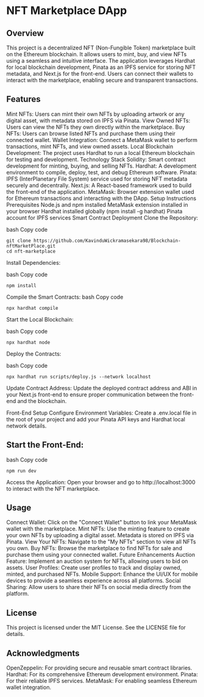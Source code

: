 # NFT Marketplace DApp
## Overview
This project is a decentralized NFT (Non-Fungible Token) marketplace built on the Ethereum blockchain. It allows users to mint, buy, and view NFTs using a seamless and intuitive interface. The application leverages Hardhat for local blockchain development, Pinata as an IPFS service for storing NFT metadata, and Next.js for the front-end. Users can connect their wallets to interact with the marketplace, enabling secure and transparent transactions.

## Features
Mint NFTs: Users can mint their own NFTs by uploading artwork or any digital asset, with metadata stored on IPFS via Pinata.
View Owned NFTs: Users can view the NFTs they own directly within the marketplace.
Buy NFTs: Users can browse listed NFTs and purchase them using their connected wallet.
Wallet Integration: Connect a MetaMask wallet to perform transactions, mint NFTs, and view owned assets.
Local Blockchain Development: The project uses Hardhat to run a local Ethereum blockchain for testing and development.
Technology Stack
Solidity: Smart contract development for minting, buying, and selling NFTs.
Hardhat: A development environment to compile, deploy, test, and debug Ethereum software.
Pinata: IPFS (InterPlanetary File System) service used for storing NFT metadata securely and decentrally.
Next.js: A React-based framework used to build the front-end of the application.
MetaMask: Browser extension wallet used for Ethereum transactions and interacting with the DApp.
Setup Instructions
Prerequisites
Node.js and npm installed
MetaMask extension installed in your browser
Hardhat installed globally (npm install -g hardhat)
Pinata account for IPFS services
Smart Contract Deployment
Clone the Repository:

bash
Copy code
```console
git clone https://github.com/KavinduWickramasekara98/Blockchain-nftMarketPlace.git
cd nft-marketplace
```
Install Dependencies:

bash
Copy code
```
npm install
```
Compile the Smart Contracts:
bash
Copy code
```
npx hardhat compile
```
Start the Local Blockchain:

bash
Copy code
```
npx hardhat node
```
Deploy the Contracts:

bash
Copy code
```
npx hardhat run scripts/deploy.js --network localhost
```
Update Contract Address:
Update the deployed contract address and ABI in your Next.js front-end to ensure proper communication between the front-end and the blockchain.

Front-End Setup
Configure Environment Variables:
Create a .env.local file in the root of your project and add your Pinata API keys and Hardhat local network details.

## Start the Front-End:

bash
Copy code
```
npm run dev
```
Access the Application:
Open your browser and go to http://localhost:3000 to interact with the NFT marketplace.

## Usage
Connect Wallet: Click on the "Connect Wallet" button to link your MetaMask wallet with the marketplace.
Mint NFTs: Use the minting feature to create your own NFTs by uploading a digital asset. Metadata is stored on IPFS via Pinata.
View Your NFTs: Navigate to the "My NFTs" section to view all NFTs you own.
Buy NFTs: Browse the marketplace to find NFTs for sale and purchase them using your connected wallet.
Future Enhancements
Auction Feature: Implement an auction system for NFTs, allowing users to bid on assets.
User Profiles: Create user profiles to track and display owned, minted, and purchased NFTs.
Mobile Support: Enhance the UI/UX for mobile devices to provide a seamless experience across all platforms.
Social Sharing: Allow users to share their NFTs on social media directly from the platform.
## License
This project is licensed under the MIT License. See the LICENSE file for details.

## Acknowledgments
OpenZeppelin: For providing secure and reusable smart contract libraries.
Hardhat: For its comprehensive Ethereum development environment.
Pinata: For their reliable IPFS services.
MetaMask: For enabling seamless Ethereum wallet integration.
